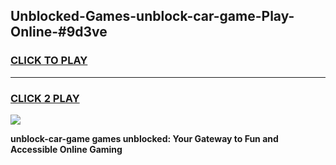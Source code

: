 
## Unblocked-Games-unblock-car-game-Play-Online-#9d3ve
<h3>
<a href="https://premium.freeplayer.one?title=unblock-car-game&ref=27F">CLICK TO PLAY</a></h3>
<hr>

<h3>
<a href="https://premium.freeplayer.one?title=unblock-car-game&ref=27F">CLICK 2 PLAY</a>
  
</h3>

<a href="https://premium.freeplayer.one?title=unblock-car-game&ref=27F"><img src="https://clearcache.store/games.png"></a>


**unblock-car-game games unblocked: Your Gateway to Fun and Accessible Online Gaming**
